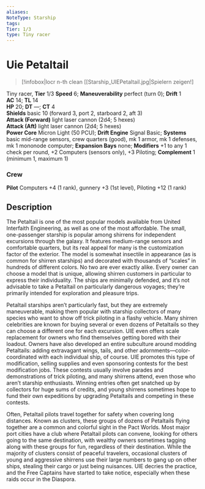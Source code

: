 ```yaml
---
aliases: 
NoteType: Starship
tags: 
Tier: 1/3
type: Tiny racer
---
```


# Uie Petaltail

> [!infobox|locr n-th clean
>  [[Starship_UIEPetaltail.jpg|Spielern zeigen!]
> 
Tiny racer, **Tier** 1/3 
**Speed** 6; **Maneuverability** perfect (turn 0); **Drift** 1  
**AC** 14; **TL** 14  
**HP** 20; **DT** —; **CT** 4  
**Shields** basic 10 (forward 3, port 2, starboard 2, aft 3)  
**Attack (Forward)** light laser cannon (2d4; 5 hexes)  
**Attack (Aft)** light laser cannon (2d4; 5 hexes)  
**Power Core** Micron Light (50 PCU); **Drift Engine** Signal Basic; **Systems** basic mid-range sensors, crew quarters (good), mk 1 armor, mk 1 defenses, mk 1 mononode computer; **Expansion Bays** none; **Modifiers** +1 to any 1 check per round, +2 Computers (sensors only), +3 Piloting; **Complement** 1 (minimum 1, maximum 1)

### Crew

**Pilot** Computers +4 (1 rank), gunnery +3 (1st level), Piloting +12 (1 rank)

## Description

The Petaltail is one of the most popular models available from United Interfaith Engineering, as well as one of the most affordable. The small, one-passenger starship is popular among shirrens for independent excursions through the galaxy. It features medium-range sensors and comfortable quarters, but its real appeal for many is the customization factor of the exterior. The model is somewhat insectile in appearance (as is common for shirren starships) and decorated with thousands of “scales” in hundreds of different colors. No two are ever exactly alike. Every owner can choose a model that is unique, allowing shirren customers in particular to express their individuality. The ships are minimally defended, and it’s not advisable to take a Petaltail on particularly dangerous voyages; they’re primarily intended for exploration and pleasure trips.  
  
Petaltail starships aren’t particularly fast, but they are extremely maneuverable, making them popular with starship collectors of many species who want to show off trick piloting in a flashy vehicle. Many shirren celebrities are known for buying several or even dozens of Petaltails so they can choose a different one for each excursion. UIE even offers scale replacement for owners who find themselves getting bored with their loadout. Owners have also developed an entire subculture around modding Petaltails: adding extravagant wings, tails, and other adornments—color-coordinated with each individual ship, of course. UIE promotes this type of modification, selling supplies and even sponsoring contests for the best modification jobs. These contests usually involve parades and demonstrations of trick piloting, and many shirrens attend, even those who aren’t starship enthusiasts. Winning entries often get snatched up by collectors for huge sums of credits, and young shirrens sometimes hope to fund their own expeditions by upgrading Petaltails and competing in these contests.  
  
Often, Petaltail pilots travel together for safety when covering long distances. Known as clusters, these groups of dozens of Petaltails flying together are a common and colorful sight in the Pact Worlds. Most major port cities have a club where Petaltail pilots can convene, looking for others going to the same destination, with wealthy owners sometimes tagging along with these groups for fun, regardless of their destination. While the majority of clusters consist of peaceful travelers, occasional clusters of young and aggressive shirrens use their large numbers to gang up on other ships, stealing their cargo or just being nuisances. UIE decries the practice, and the Free Captains have started to take notice, especially when these raids occur in the Diaspora.
